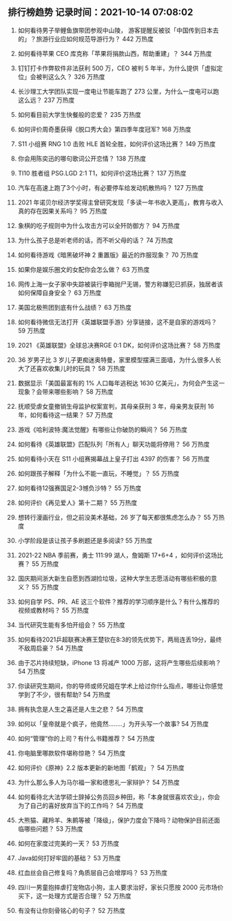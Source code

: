 
## 排行榜趋势 记录时间：2021-10-14 07:08:02
  
  1. 如何看待男子举鲤鱼旗带团参观中山陵， 游客提醒反被驳「中国传到日本去的」？旅游行业应如何规范导游行为？ 442 万热度
    
  2. 如何看待苹果 CEO 库克称「苹果将捐款山西，帮助重建」？ 344 万热度
    
  3. 钉钉打卡作弊软件非法获利 500 万，CEO 被判 5 年半，为什么提供「虚拟定位」会被判这么久？ 326 万热度
    
  4. 长沙理工大学团队实现一度电让节能车跑了 273 公里，为什么一度电可以跑这么远？ 237 万热度
    
  5. 如何看目前大学生快餐般的恋爱？ 235 万热度
    
  6. 如何评价周奇墨获得《脱口秀大会》第四季年度冠军? 168 万热度
    
  7. S11 小组赛 RNG 1:0 击败 HLE 首轮全胜，如何评价这场比赛？ 149 万热度
    
  8. 你会用陈奕迅的哪句歌词公开恋情？ 138 万热度
    
  9. TI10 胜者组 PSG.LGD 2:1 T1，如何评价这场比赛？ 137 万热度
    
  10. 汽车在高速上跑了3个小时，有必要停车给发动机散热吗？ 127 万热度
    
  11. 2021 年诺贝尔经济学奖得主曾研究发现「多读一年书收入更高」，教育与收入真的存在因果关系吗？ 95 万热度
    
  12. 象棋的吃子规则中为什么攻击方可以全歼防御方？ 94 万热度
    
  13. 为什么孩子总是听老师的话，而不听父母的话？ 74 万热度
    
  14. 如何看待游戏《暗黑破坏神 2 重置版》最近的炸服现象？ 70 万热度
    
  15. 如果你是娱乐圈文的女配你会怎么做？ 63 万热度
    
  16. 网传上海一女子家中失踪被装行李箱抛尸无锡，警方称嫌犯已抓获，独居者该如何保障自身安全？ 63 万热度
    
  17. 美国北极熊团到底有什么战绩？ 63 万热度
    
  18. 如何看待微信无法打开《英雄联盟手游》分享链接，这不是自家的游戏吗？ 59 万热度
    
  19. 2021 《英雄联盟》全球总决赛RGE 0:1 DK，如何评价这场比赛？ 58 万热度
    
  20. 36 岁男子比 3 岁儿子更痴迷奥特曼，家里模型摆满三面墙，为什么很多人长大了还喜欢收集儿时的玩具？ 58 万热度
    
  21. 数据显示「美国最富有的 1% 人口每年逃税达 1630 亿美元」，为何会产生这一现象？会带来哪些影响？ 58 万热度
    
  22. 抚顺受虐女童撤销生母监护权案宣判，其母亲获刑 3 年，母亲男友获刑 16 年，如何看待这一结果？ 57 万热度
    
  23. 游戏《哈利波特:魔法觉醒》有哪些让你破防的瞬间？ 56 万热度
    
  24. 如何看待《英雄联盟》匹配队列「所有人」聊天功能将停用？ 56 万热度
    
  25. 如何看待小天在 S11 小组赛揭幕战上皇子打出 4397 的伤害？ 56 万热度
    
  26. 如何跟孩子解释「为什么不能一直玩，不睡觉」？ 55 万热度
    
  27. 如何看待12强赛国足2-3憾负沙特？ 55 万热度
    
  28. 如何评价《再见爱人》第十二期？ 55 万热度
    
  29. 想转行漫画行业，但之前没美术基础，26 岁了每天都很焦虑怎么办？ 55 万热度
    
  30. 小学阶段是该让孩子多刷题还是多阅读? 55 万热度
    
  31. 2021-22 NBA 季前赛，勇士 111:99 湖人，詹姆斯 17+6+4 ，如何评价这场比赛？ 55 万热度
    
  32. 国庆期间浙大新生自愿到西湖捡垃圾，这种大学生志愿活动有哪些积极的意义？ 55 万热度
    
  33. 如何自学 PS、PR、AE 这三个软件？推荐的学习顺序是什么？有什么推荐的视频或教材吗？ 55 万热度
    
  34. 当代研究生能有多怕开组会？ 55 万热度
    
  35. 如何看待2021乒超联赛决赛王楚钦在8:3的领先优势下，两局连丢19分，最终不敌周启豪？ 54 万热度
    
  36. 由于芯片持续短缺，iPhone 13 将减产 1000 万部，这将产生哪些后续影响？ 54 万热度
    
  37. 你读研究生期间，你的导师或师兄姐在学术上给过你什么指点，哪些让你感觉学到了不少，很有帮助? 54 万热度
    
  38. 拥有执念是人生之喜还是人生之悲？ 54 万热度
    
  39. 如何以「皇帝就是个疯子，他竟然........」为开头写一个故事? 54 万热度
    
  40. 如何“管理”你的上司？有什么书籍推荐？ 54 万热度
    
  41. 你电脑里哪款软件堪称惊艳？ 54 万热度
    
  42. 如何评价《原神》2.2 版本更新的新地图「鹤观」？ 54 万热度
    
  43. 为什么那么多人为马尔福一家和德思礼一家辩护？ 54 万热度
    
  44. 如何看待北大法学硕士辞掉公务员回乡种田，称「本身就很喜欢农业」，你会为了自己的喜好放弃当下的工作吗？ 54 万热度
    
  45. 大熊猫、藏羚羊、朱鹮等被「降级」，保护力度会下降吗？动物保护目前还面临哪些问题？ 53 万热度
    
  46. 如何在家度过完美的一天？ 53 万热度
    
  47. Java如何打好牢固的基础？ 53 万热度
    
  48. 红血丝会自己修复吗？角质层自己会增厚吗？ 53 万热度
    
  49. 四川一男童抱摔虐打宠物店小狗，主人要求治好，家长只愿按 2000 元市场价买下，这一处理方式是否合理？ 52 万热度
    
  50. 有没有让你刻骨铭心的句子？ 52 万热度
    